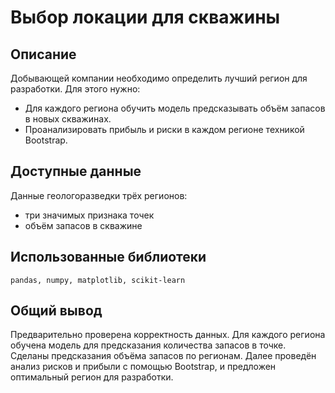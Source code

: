 # Выбор локации для скважины

## Описание

Добывающей компании необходимо определить лучший регион для разработки. Для этого нужно:
- Для каждого региона обучить модель предсказывать объём запасов в новых скважинах.
- Проанализировать прибыль и риски в каждом регионе техникой Bootstrap.

## Доступные данные

Данные геологоразведки трёх регионов:
- три значимых признака точек
- объём запасов в скважине

## Использованные библиотеки

`pandas, numpy, matplotlib, scikit-learn`

## Общий вывод

Предварительно проверена корректность данных. Для каждого региона обучена модель для предсказания количества запасов в точке. Сделаны предсказания объёма запасов по регионам. Далее проведён анализ рисков и прибыли с помощью Bootstrap, и предложен оптимальный регион для разработки.